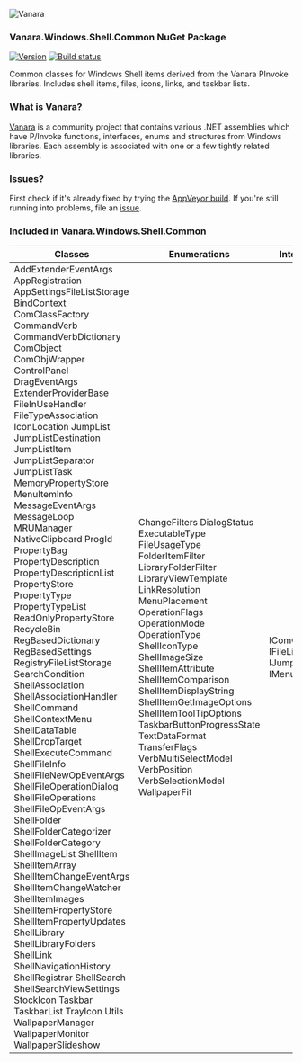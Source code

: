 ﻿![Vanara](https://raw.githubusercontent.com/dahall/Vanara/master/docs/icons/VanaraHeading.png)
### **Vanara.Windows.Shell.Common NuGet Package**
[![Version](https://img.shields.io/nuget/v/Vanara.Windows.Shell.Common?label=NuGet&style=flat-square)](https://github.com/dahall/Vanara/releases)
[![Build status](https://img.shields.io/appveyor/build/dahall/vanara?label=AppVeyor%20build&style=flat-square)](https://ci.appveyor.com/project/dahall/vanara)

Common classes for Windows Shell items derived from the Vanara PInvoke libraries. Includes shell items, files, icons, links, and taskbar lists.

### **What is Vanara?**

[Vanara](https://github.com/dahall/Vanara) is a community project that contains various .NET assemblies which have P/Invoke functions, interfaces, enums and structures from Windows libraries. Each assembly is associated with one or a few tightly related libraries.

### **Issues?**

First check if it's already fixed by trying the [AppVeyor build](https://ci.appveyor.com/nuget/vanara-prerelease).
If you're still running into problems, file an [issue](https://github.com/dahall/Vanara/issues).

### **Included in Vanara.Windows.Shell.Common**

Classes | Enumerations | Interfaces
--- | --- | ---
AddExtenderEventArgs AppRegistration AppSettingsFileListStorage BindContext ComClassFactory CommandVerb CommandVerbDictionary ComObject ComObjWrapper ControlPanel DragEventArgs ExtenderProviderBase FileInUseHandler FileTypeAssociation IconLocation JumpList JumpListDestination JumpListItem JumpListSeparator JumpListTask MemoryPropertyStore MenuItemInfo MessageEventArgs MessageLoop MRUManager NativeClipboard ProgId PropertyBag PropertyDescription PropertyDescriptionList PropertyStore PropertyType PropertyTypeList ReadOnlyPropertyStore RecycleBin RegBasedDictionary RegBasedSettings RegistryFileListStorage SearchCondition ShellAssociation ShellAssociationHandler ShellCommand ShellContextMenu ShellDataTable ShellDropTarget ShellExecuteCommand ShellFileInfo ShellFileNewOpEventArgs ShellFileOperationDialog ShellFileOperations ShellFileOpEventArgs ShellFolder ShellFolderCategorizer ShellFolderCategory ShellImageList ShellItem ShellItemArray ShellItemChangeEventArgs ShellItemChangeWatcher ShellItemImages ShellItemPropertyStore ShellItemPropertyUpdates ShellLibrary ShellLibraryFolders ShellLink ShellNavigationHistory ShellRegistrar ShellSearch ShellSearchViewSettings StockIcon Taskbar TaskbarList TrayIcon Utils WallpaperManager WallpaperMonitor WallpaperSlideshow  | ChangeFilters DialogStatus ExecutableType FileUsageType FolderItemFilter LibraryFolderFilter LibraryViewTemplate LinkResolution MenuPlacement OperationFlags OperationMode OperationType ShellIconType ShellImageSize ShellItemAttribute ShellItemComparison ShellItemDisplayString ShellItemGetImageOptions ShellItemToolTipOptions TaskbarButtonProgressState TextDataFormat TransferFlags VerbMultiSelectModel VerbPosition VerbSelectionModel WallpaperFit                                                     | IComObject IFileListStorage IJumpListItem IMenuBuilder                                                                          
